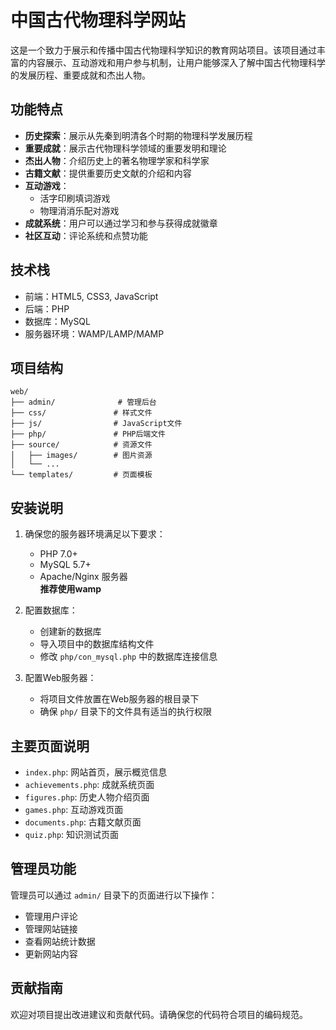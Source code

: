 # 中国古代物理科学网站

这是一个致力于展示和传播中国古代物理科学知识的教育网站项目。该项目通过丰富的内容展示、互动游戏和用户参与机制，让用户能够深入了解中国古代物理科学的发展历程、重要成就和杰出人物。  

## 功能特点

- **历史探索**：展示从先秦到明清各个时期的物理科学发展历程
- **重要成就**：展示古代物理科学领域的重要发明和理论
- **杰出人物**：介绍历史上的著名物理学家和科学家
- **古籍文献**：提供重要历史文献的介绍和内容
- **互动游戏**：
  - 活字印刷填词游戏
  - 物理消消乐配对游戏
- **成就系统**：用户可以通过学习和参与获得成就徽章
- **社区互动**：评论系统和点赞功能

## 技术栈

- 前端：HTML5, CSS3, JavaScript
- 后端：PHP
- 数据库：MySQL
- 服务器环境：WAMP/LAMP/MAMP

## 项目结构

```
web/
├── admin/              # 管理后台
├── css/               # 样式文件
├── js/                # JavaScript文件
├── php/               # PHP后端文件
├── source/            # 资源文件
│   ├── images/        # 图片资源
│   └── ...
└── templates/         # 页面模板
```

## 安装说明

1. 确保您的服务器环境满足以下要求：
   - PHP 7.0+
   - MySQL 5.7+
   - Apache/Nginx 服务器  
**推荐使用wamp**
2. 配置数据库：
   - 创建新的数据库
   - 导入项目中的数据库结构文件
   - 修改 `php/con_mysql.php` 中的数据库连接信息

3. 配置Web服务器：
   - 将项目文件放置在Web服务器的根目录下
   - 确保 `php/` 目录下的文件具有适当的执行权限

## 主要页面说明

- `index.php`: 网站首页，展示概览信息
- `achievements.php`: 成就系统页面
- `figures.php`: 历史人物介绍页面
- `games.php`: 互动游戏页面
- `documents.php`: 古籍文献页面
- `quiz.php`: 知识测试页面

## 管理员功能

管理员可以通过 `admin/` 目录下的页面进行以下操作：
- 管理用户评论
- 管理网站链接
- 查看网站统计数据
- 更新网站内容

## 贡献指南

欢迎对项目提出改进建议和贡献代码。请确保您的代码符合项目的编码规范。
